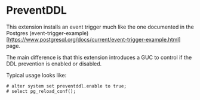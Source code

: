 # PreventDDL

This extension installs an event trigger much like the one documented in the
Postgres
(event-trigger-example)[https://www.postgresql.org/docs/current/event-trigger-example.html]
page.

The main difference is that this extension introduces a GUC to control if
the DDL prevention is enabled or disabled.

Typical usage looks like:

```
# alter system set preventddl.enable to true;
# select pg_reload_conf();
```
